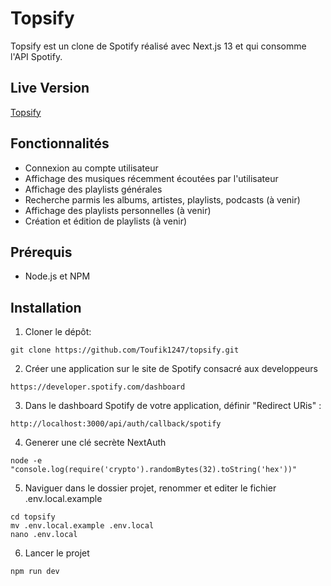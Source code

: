 # Topsify

Topsify est un clone de Spotify réalisé avec Next.js 13 et qui consomme l'API Spotify.

## Live Version

[Topsify](https://topsify.2screens.dev/)

## Fonctionnalités

- Connexion au compte utilisateur
- Affichage des musiques récemment écoutées par l'utilisateur
- Affichage des playlists générales
- Recherche parmis les albums, artistes, playlists, podcasts (à venir)
- Affichage des playlists personnelles (à venir)
- Création et édition de playlists (à venir)

## Prérequis

- Node.js et NPM

## Installation

1. Cloner le dépôt:

```
git clone https://github.com/Toufik1247/topsify.git
```

2. Créer une application sur le site de Spotify consacré aux developpeurs 

```
https://developer.spotify.com/dashboard
```

3. Dans le dashboard Spotify de votre application, définir "Redirect URis" : 

```
http://localhost:3000/api/auth/callback/spotify
```

4. Generer une clé secrète NextAuth

```
node -e "console.log(require('crypto').randomBytes(32).toString('hex'))"
```

5. Naviguer dans le dossier projet, renommer et editer le fichier .env.local.example

```
cd topsify
mv .env.local.example .env.local
nano .env.local
```


6. Lancer le projet

```
npm run dev
```

